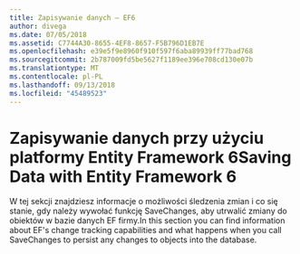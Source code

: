 ```yaml
---
title: Zapisywanie danych — EF6
author: divega
ms.date: 07/05/2018
ms.assetid: C7744A30-8655-4EF8-8657-F5B796D1EB7E
ms.openlocfilehash: e39e5f9e8960f910f597f6aba89939ff77bad768
ms.sourcegitcommit: 2b787009fd5be5627f1189ee396e708cd130e07b
ms.translationtype: MT
ms.contentlocale: pl-PL
ms.lasthandoff: 09/13/2018
ms.locfileid: "45489523"
---
```

# <a name="saving-data-with-entity-framework-6"></a><span data-ttu-id="7d2f5-102">Zapisywanie danych przy użyciu platformy Entity Framework 6</span><span class="sxs-lookup"><span data-stu-id="7d2f5-102">Saving Data with Entity Framework 6</span></span>

<span data-ttu-id="7d2f5-103">W tej sekcji znajdziesz informacje o możliwości śledzenia zmian i co się stanie, gdy należy wywołać funkcję SaveChanges, aby utrwalić zmiany do obiektów w bazie danych EF firmy.</span><span class="sxs-lookup"><span data-stu-id="7d2f5-103">In this section you can find information about EF's change tracking capabilities and what happens when you call SaveChanges to persist any changes to objects into the database.</span></span>
